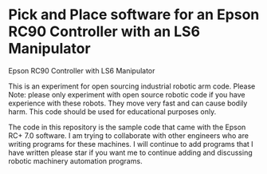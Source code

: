 Pick and Place software for an Epson RC90 Controller with an LS6 Manipulator
============

Epson RC90 Controller with LS6 Manipulator

This is an experiment for open sourcing industrial robotic arm code. Please Note: please only experiment with open source robotic code if you have experience with these robots. They move very fast and can cause bodily harm. This code should be used for educational purposes only.  

The code in this repository is the sample code that came with the Epson RC+ 7.0 software. I am trying to collaborate with other engineers who are writing programs for these machines. I will continue to add programs that I have written please star if you want me to continue adding and discussing robotic machinery automation programs.

